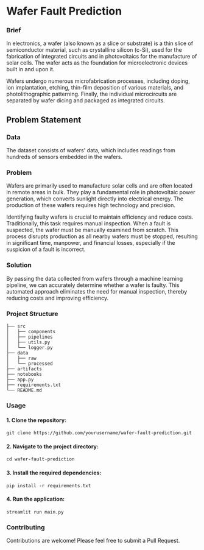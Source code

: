# Wafer Fault Prediction

### Brief

In electronics, a wafer (also known as a slice or substrate) is a thin slice of semiconductor material, such as crystalline silicon (c-Si), used for the fabrication of integrated circuits and in photovoltaics for the manufacture of solar cells. The wafer acts as the foundation for microelectronic devices built in and upon it.

Wafers undergo numerous microfabrication processes, including doping, ion implantation, etching, thin-film deposition of various materials, and photolithographic patterning. Finally, the individual microcircuits are separated by wafer dicing and packaged as integrated circuits.

## Problem Statement

### Data
The dataset consists of wafers' data, which includes readings from hundreds of sensors embedded in the wafers.

### Problem
Wafers are primarily used to manufacture solar cells and are often located in remote areas in bulk. They play a fundamental role in photovoltaic power generation, which converts sunlight directly into electrical energy. The production of these wafers requires high technology and precision.

Identifying faulty wafers is crucial to maintain efficiency and reduce costs. Traditionally, this task requires manual inspection. When a fault is suspected, the wafer must be manually examined from scratch. This process disrupts production as all nearby wafers must be stopped, resulting in significant time, manpower, and financial losses, especially if the suspicion of a fault is incorrect.

### Solution
By passing the data collected from wafers through a machine learning pipeline, we can accurately determine whether a wafer is faulty. This automated approach eliminates the need for manual inspection, thereby reducing costs and improving efficiency.

### Project Structure
```.
├── src
│   ├── components
│   ├── pipelines
│   ├── utils.py
│   └── logger.py
├── data
│   ├── raw
│   └── processed
├── artifacts
├── notebooks
├── app.py
├── requirements.txt
└── README.md
```

### Usage

#### 1. Clone the repository:
```.
git clone https://github.com/yourusername/wafer-fault-prediction.git
```
#### 2. Navigate to the project directory:
```.
cd wafer-fault-prediction
```
#### 3. Install the required dependencies:
```.
pip install -r requirements.txt
```
#### 4. Run the application:
```.
streamlit run main.py
```

### Contributing
Contributions are welcome! Please feel free to submit a Pull Request.






